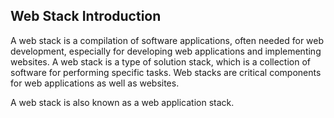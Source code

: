 ##  Web Stack Introduction

A web stack is a compilation of software applications, often needed for web development, especially for developing web applications and implementing websites. A web stack is a type of solution stack, which is a collection of software for performing specific tasks. Web stacks are critical components for web applications as well as websites.

A web stack is also known as a web application stack.

